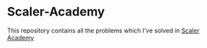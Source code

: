 # Scaler-Academy

This repository contains all the problems which I've solved in [Scaler Academy](https://www.scaler.com/)
